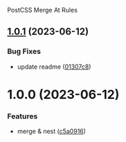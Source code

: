 PostCSS Merge At Rules

## [1.0.1](https://github.com/vis97c/postcss-merge-at-rules/compare/v1.0.0...v1.0.1) (2023-06-12)


### Bug Fixes

* update readme ([01307c8](https://github.com/vis97c/postcss-merge-at-rules/commit/01307c8e12e7eb3e5ca2f5f5687e8eefca81d604))

# 1.0.0 (2023-06-12)


### Features

* merge & nest ([c5a0916](https://github.com/vis97c/postcss-merge-at-rules/commit/c5a0916d712680342daf5378aac9a8313da761b9))
